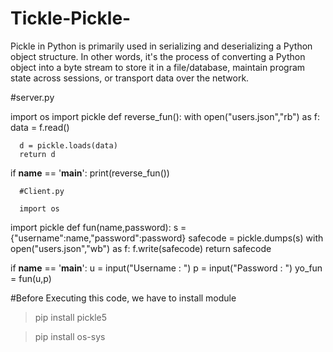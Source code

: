 # Tickle-Pickle-

Pickle in Python is primarily used in serializing and deserializing a Python object structure. In other words, it's the process of converting a Python object into a byte stream to store it in a file/database, maintain program state across sessions, or transport data over the network.

#server.py

import os
import pickle
def reverse_fun():
      with open("users.json","rb") as f:
          data = f.read()
      
      d = pickle.loads(data)
      return d

if __name__ == '__main__':
      print(reverse_fun())
      
      #Client.py
      
      import os
import pickle
def fun(name,password):
    s = {"username":name,"password":password}
    safecode = pickle.dumps(s)
    with open("users.json","wb") as f:
        f.write(safecode)
    return safecode

if __name__ == '__main__':
    u = input("Username : ")
    p = input("Password : ")
    yo_fun = fun(u,p)


#Before Executing this code, we have to  install module

>pip install pickle5

>pip install os-sys
